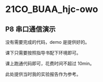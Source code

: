 # 21CO_BUAA_hjc-owo

## P8 串口通信演示

没有需要完成的代码，demo 是提供好的。

课下只需要按照指导书配下环境即可。

课上跑通代码即可，花费时间不超过 10min。



此处提供当时我的实验报告作为参考。

